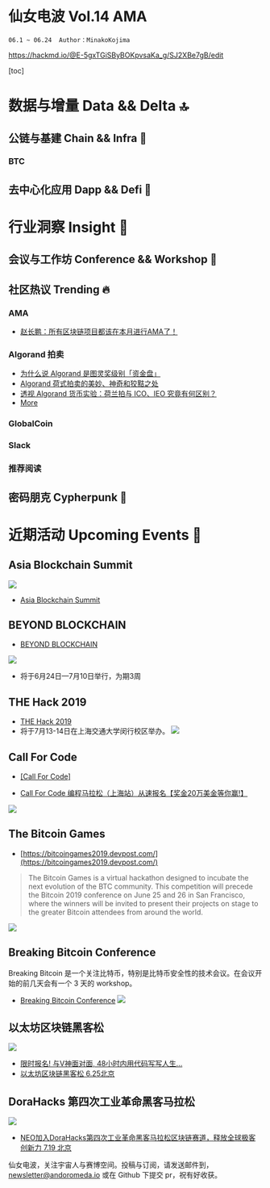 # 仙女电波 Vol.14 AMA
`06.1 ~ 06.24  Author：MinakoKojima`

https://hackmd.io/@E-5gxTGiSByBOKpvsaKa_g/SJ2XBe7gB/edit


[toc]

# 数据与增量 Data && Delta 🔝
## 公链与基建 Chain && Infra 🔧
### BTC
## 去中心化应用 Dapp && Defi 📱

# 行业洞察 Insight 🔭
## 会议与工作坊 Conference && Workshop 📓

## 社区热议 Trending 🔥 
### AMA
- [赵长鹏：所有区块链项目都该在本月进行AMA了！](https://www.theblockbeats.com/news/1879)


### Algorand 拍卖

- [为什么说 Algorand 是图灵奖级别「资金盘」](https://www.chainnews.com/articles/409677029917.htm)
- [Algorand 荷式拍卖的美妙、神奇和狡黠之处](https://www.chainnews.com/articles/305376951177.htm)
- [透视 Algorand 货币实验：荷兰拍与 ICO、IEO 究竟有何区别？](https://www.chainnews.com/articles/174449431860.htm)
- [More](https://www.block123.com/zh-hans/nav/305280277937.htm)

### GlobalCoin

### Slack

### 推荐阅读

## 密码朋克 Cypherpunk 💾

# 近期活动 Upcoming Events 📅


## Asia Blockchain Summit

![](https://i.imgur.com/ZT6dLBz.png)




- [Asia Blockchain Summit](https://abasummit.io/)

## BEYOND BLOCKCHAIN
- [BEYOND BLOCKCHAIN](https://gitcoin.co/hackathon/beyondblocks?utm_source=Gitcoin+Hackathon+Hackers&utm_campaign=af9322ce8a-EMAIL_CAMPAIGN_2019_06_25_12_28&utm_medium=email&utm_term=0_f540cf28eb-af9322ce8a-156147977)

![](https://i.imgur.com/zaUyg3o.png)

- 将于6月24日—7月10日举行，为期3周

## THE Hack 2019
- [THE Hack 2019](https://mp.weixin.qq.com/s/Y4wV8tsUS7QVTccr_x7OtQ)
- 将于7月13-14日在上海交通大学闵行校区举办。
![](https://i.imgur.com/X62lAGe.png)

## Call For Code

- [[Call For Code]](https://https://www.hackx.org/competitions/callforcode_shanghai)

- [Call For Code 编程马拉松（上海站）从速报名【奖金20万美金等你赢!】](https://mp.weixin.qq.com/s/JrkR2X2FXGJNYb1S9iOb2A)

![](https://i.imgur.com/V5uVqlg.jpg)


## The Bitcoin Games 
- [https://bitcoingames2019.devpost.com/](https://bitcoingames2019.devpost.com/)

> The Bitcoin Games is a virtual hackathon designed to incubate the next evolution of the BTC community. This competition will precede the Bitcoin 2019 conference on June 25 and 26 in San Francisco, where the winners will be invited to present their projects on stage to the greater Bitcoin attendees from around the world. 
> 

![](https://i.imgur.com/7mMR59y.png)

## Breaking Bitcoin Conference
Breaking Bitcoin 是一个关注比特币，特别是比特币安全性的技术会议。在会议开始的前几天会有一个 3 天的 workshop。
- [Breaking Bitcoin Conference](https://breaking-bitcoin.com/index.html)
![](https://i.imgur.com/Qa81uya.png)




## 以太坊区块链黑客松




![](https://i.imgur.com/hBXi7Xw.png)

- [限时报名! 与V神面对面, 48小时内用代码写写人生...](https://mp.weixin.qq.com/s?__biz=MzU2MTE1NDk2Mg==&mid=2247495793&idx=2&sn=7abd919951158b9420c5a14e26d6717b&chksm=fc7fae8ccb08279a7289396b3785563e34a8227a80717ee9cb446269c0d70cb6efdbcf95d141&mpshare=1&scene=1&srcid=&key=1f2ed5c283bfe443a8dee3681cd57d8fabb2aa69b287462b3d28a3b5c5690a66c3b99b26ca088519206a535d7b3f7e9be3c8384a39cf8296cbc58c9e0300a6c7b0e5e7b8de5a9230e651133b64864e30&ascene=1&uin=OTA0MDAzMDg0&devicetype=Windows+10&version=62060833&lang=zh_CN&pass_ticket=mvW6cG3MHb%2FM2b0yvyb%2BqN50dZRMtfMGcIjVqmK2zqdyyisB%2F3CXM8Li6KfBLhI%2F)
- [以太坊区块链黑客松 6.25北京](https://mp.weixin.qq.com/s/7T7JPLmSsxuWOO50N53_JA)

## DoraHacks 第四次工业革命黑客马拉松 
![](https://i.imgur.com/uIzsYcb.png)

- [NEO加入DoraHacks第四次工业革命黑客马拉松区块链赛道，释放全球极客创新力 7.19 北京](https://mp.weixin.qq.com/s?__biz=MzAwMjEzNzAzNQ==&mid=2650718816&idx=1&sn=b03885a89aec1353e648c4b2c7a6397b&chksm=82c56cc4b5b2e5d219ae89c5535441a34f6b97d7036046add82862989de5468d00460401d941&scene=0&xtrack=1&key=a42f6d0b8e7a036c7b4781f38f75c66b9b88dc1c8c7c44d63b1eb7638c7713678541833a76f4233620ce55c7b4f5bb5b8f735849dba3928bca4a1c206d85d817498e9b844debe19066306b03f678e4a9&ascene=1&uin=OTA0MDAzMDg0&devicetype=Windows+10&version=62060833&lang=zh_CN&pass_ticket=mvW6cG3MHb%2FM2b0yvyb%2BqN50dZRMtfMGcIjVqmK2zqdyyisB%2F3CXM8Li6KfBLhI%2F)


仙女电波，关注宇宙人与赛博空间。投稿与订阅，请发送邮件到，newsletter@andoromeda.io 或在 Github 下提交 pr，祝有好收获。
